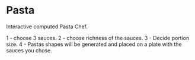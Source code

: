 # Pasta
Interactive computed Pasta Chef.

1 - choose 3 sauces.
2 - choose richness of the sauces.
3 - Decide portion size.
4 - Pastas shapes will be generated and placed on a plate with the sauces you chose.
